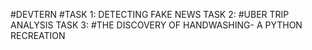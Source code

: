#DEVTERN 
#TASK 1:
DETECTING FAKE NEWS
TASK 2:
#UBER TRIP ANALYSIS
TASK 3:
#THE DISCOVERY OF HANDWASHING- A PYTHON RECREATION

